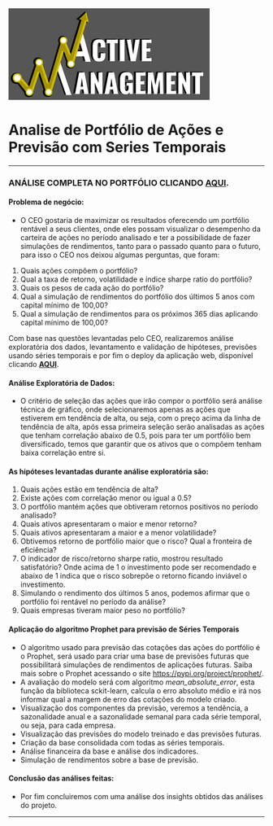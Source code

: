<img src='logo.png'>

# Analise de Portfólio de Ações e Previsão com Series Temporais

---
### ANÁLISE COMPLETA NO PORTFÓLIO CLICANDO [**AQUI**](https://sites.google.com/view/portflio-wiliams-alves/in%C3%ADcio).

#### Problema de negócio:
 - O CEO gostaria de maximizar os resultados oferecendo um portfólio rentável a seus clientes, onde eles possam visualizar o desempenho da carteira de ações no período analisado e ter a possibilidade de fazer simulações de rendimentos, tanto para o passado quanto para o futuro, para isso o CEO nos deixou algumas perguntas, que foram:

1. Quais ações compõem o portfólio?
2. Qual a taxa de retorno, volatilidade e índice sharpe ratio do portfólio?
3. Quais os pesos de cada ação do portfólio?
4. Qual a simulação de rendimentos do portfólio dos últimos 5 anos com capital mínimo de 100,00?
5. Qual a simulação de rendimentos para os próximos 365 dias aplicando capital mínimo de 100,00?

Com base nas questões levantadas pelo CEO, realizaremos análise exploratória dos dados, levantamento e validação de hipóteses, previsões usando séries temporais e por fim o deploy da aplicação web, disponível clicando [**AQUI**](ENDEREÇO).
 
#### Análise Exploratória de Dados:
 - O critério de seleção das ações que irão compor o portfólio será análise técnica de gráfico, onde selecionaremos apenas as ações que estiverem em tendência de alta, ou seja, com o preço acima da linha de tendência de alta, após essa primeira seleção serão analisadas as ações que tenham correlação abaixo de 0.5, pois para ter um portfólio bem diversificado, temos que garantir que os ativos que o compõem tenham baixa correlação entre si.


#### As hipóteses levantadas durante análise exploratória são:
1. Quais ações estão em tendência de alta?
2. Existe ações com correlação menor ou igual a 0.5?
3. O portfólio mantém ações que obtiveram retornos positivos no período analisado?
4. Quais ativos apresentaram o maior e menor retorno?
5. Quais ativos apresentaram a maior e a menor volatilidade?
6. Obtivemos retorno de portfólio maior que o risco? Qual a fronteira de eficiência?
7. O indicador de risco/retorno sharpe ratio, mostrou resultado satisfatório? Onde acima de 1 o investimento pode ser recomendado e abaixo de 1 indica que o risco sobrepõe o retorno ficando inviável o investimento.
8. Simulando o rendimento dos últimos 5 anos, podemos afirmar que o portfólio foi rentável no período da análise?
9. Quais empresas tiveram maior peso no portfólio?


#### Aplicação do algoritmo Prophet para previsão de Séries Temporais
 - O algoritmo usado para previsão das cotações das ações do portfólio é o Prophet, será usado para criar uma base de previsões futuras que possibilitará simulações de rendimentos de aplicações futuras. Saiba mais sobre o Prophet acessando o site https://pypi.org/project/prophet/.
 - A avaliação do modelo será com algoritmo *mean_absolute_error*, esta função da biblioteca sckit-learn, calcula o erro absoluto médio e irá nos informar qual a margem de erro das cotações do modelo criado.
 - Visualização dos componentes da previsão, veremos a tendência, a sazonalidade anual e a sazonalidade semanal para cada série temporal, ou seja, para cada empresa.
 - Visualização das previsões do modelo treinado e das previsões futuras.
 - Criação da base consolidada com todas as séries temporais.
 - Análise financeira da base e análise dos indicadores.
 - Simulação de rendimentos sobre a base de previsão. 


#### Conclusão das análises feitas:
 - Por fim concluiremos com uma análise dos insights obtidos das análises do projeto.
 
---
